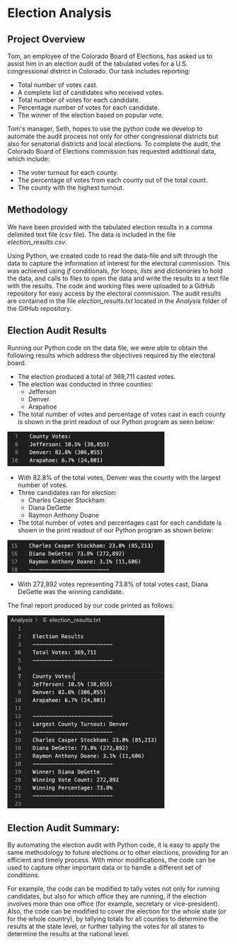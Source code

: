 # Election Analysis

## Project Overview

Tom, an employee of the Colorado Board of Elections, has asked us to assist him in an election audit of the tabulated votes for a U.S. congressional district in Colorado. Our task includes reporting:

* Total number of votes cast.
* A complete list of candidates who received votes.
* Total number of votes for each candidate.
* Percentage number of votes for each candidate.
* The winner of the election based on popular vote.

Tom's manager, Seth, hopes to use the python code we develop to automate the audit process not only for other congressional districts but also for senatorial districts and local elections. To complete the audit, the Colorado Board of Elections commission has requested additional data, which include:

* The voter turnout for each county.
* The percentage of votes from each county out of the total count.
* The county with the highest turnout.

## Methodology

We have been provided with the tabulated election results in a comma delimited text file (csv file). The data is included in the file *election_results.csv*.

Using Python, we created code to read the data-file and sift through the data to capture the information of interest for the electoral commission. This was achieved using *if* conditionals, *for* loops, *lists* and *dictionaries* to hold the data, and calls to files to open the data and write the results to a text file with the results. The code and working files were uploaded to a GitHub repository for easy access by the electoral commission. The audit results are contained in the file *election_results.txt* located in the *Analysis* folder of the GitHub repository.

## Election Audit Results 

Running our Python code on the data file, we were able to obtain the following results which address the objectives required by the electoral board.

* The election produced a total of 369,711 casted votes.
* The election was conducted in three counties:
    - Jefferson
    - Denver
    - Arapahoe
* The total number of votes and percentage of votes cast in each county is shown in the print readout of our Python program as seen below:

![Printout of votes by county.](Resources/Votes_by_County.png)

* With 82.8% of the total votes, Denver was the county with the largest number of votes.
* Three candidates ran for election: 
    - Charles Casper Stockham
    - Diana DeGette
    - Raymon Anthony Doane
* The total number of votes and percentages cast for each candidate is shown in the print readout of our Python program as shown below:

![Printout of votes by candidate.](Resources/Candidate_Results.png)

* With 272,892 votes representing 73.8% of total votes cast, Diana DeGette was the winning candidate.

The final report produced by our code printed as follows:

![Printout of final results.](Resources/Final_election_results.png)


## Election Audit Summary: 

By automating the election audit with Python code, it is easy to apply the same methodology to future elections or to other elections, providing for an efficient and timely process. With minor modifications, the code can be used to capture other important data or to handle a different set of conditions.

For example, the code can be modified to tally votes not only for running candidates, but also for which office they are running, if the election involves more than one office (for example, secretary or vice-president). Also, the code can be modified to cover the election for the whole state (or for the whole country), by tallying totals for all counties to determine the results at the state level, or further tallying the votes for all states to determine the results at the national level.